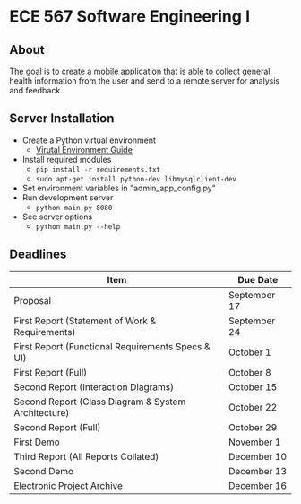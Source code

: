 # ECE 567 Software Engineering I

## About
The goal is to create a mobile application that is able to collect general
health information from the user and send to a remote server for analysis and
feedback.

## Server Installation
- Create a Python virtual environment
    * [Virutal Environment Guide](http://docs.python-guide.org/en/latest/dev/virtualenvs/)
- Install required modules
    * `pip install -r requirements.txt`
    * `sudo apt-get install python-dev libmysqlclient-dev`
- Set environment variables in "admin_app_config.py"
- Run development server
    * `python main.py 8080`
- See server options
    * `python main.py --help`

## Deadlines
| Item                                                | Due Date     |
|-----------------------------------------------------|--------------|
| Proposal                                            | September 17 |
| First Report (Statement of Work & Requirements)     | September 24 |
| First Report (Functional Requirements Specs & UI)   | October 1    |
| First Report (Full)                                 | October 8    |
| Second Report (Interaction Diagrams)                | October 15   |
| Second Report (Class Diagram & System Architecture) | October 22   |
| Second Report (Full)                                | October 29   |
| First Demo                                          | November 1   |
| Third Report (All Reports Collated)                 | December 10  |
| Second Demo                                         | December 13  |
| Electronic Project Archive                          | December 16  |
